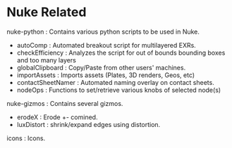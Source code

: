 # Nuke Related 
 
nuke-python : Contains various python scripts to be used in Nuke.
- autoComp : Automated breakout script for multilayered EXRs. 
- checkEfficiency : Analyzes the script for out of bounds bounding boxes and too many layers
- globalClipboard : Copy/Paste from other users' machines.
- importAssets : Imports assets (Plates, 3D renders, Geos, etc)
- contactSheetNamer : Automated naming overlay on contact sheets.
- nodeOps : Functions to set/retrieve various knobs of selected node(s)

nuke-gizmos : Contains several gizmos.
- erodeX : Erode +- comined.
- luxDistort : shrink/expand edges using distortion.

icons : Icons.
 
